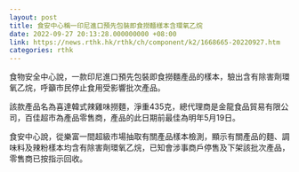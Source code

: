 ```yaml
---
layout: post
title: 食安中心稱一印尼進口預先包裝即食撈麵樣本含環氧乙烷
date: 2022-09-27 20:13:28.000000000 +08:00
link: https://news.rthk.hk/rthk/ch/component/k2/1668665-20220927.htm
categories: rthk
---
```


食物安全中心說，一款印尼進口預先包裝即食撈麵產品的樣本，驗出含有除害劑環氧乙烷，呼籲市民停止食用受影響批次產品。

該款產品名為喜達韓式辣雞味撈麵，淨重435克，總代理商是金龍食品貿易有限公司，百佳超市為產品零售商，產品的此日期前最佳為明年5月19日。

食安中心說，從樂富一間超級市場抽取有關產品樣本檢測，顯示有關產品的麵、調味料及辣粉樣本均含有除害劑環氧乙烷，已知會涉事商戶停售及下架該批次產品，零售商已按指示回收。
